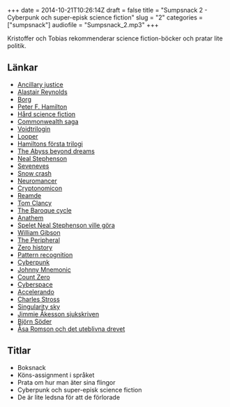 +++
date = 2014-10-21T10:26:14Z
draft = false
title = "Sumpsnack 2 - Cyberpunk och super-episk science fiction"
slug = "2"
categories = ["sumpsnack"]
audiofile = "Sumpsnack_2.mp3"
+++

Kristoffer och Tobias rekommenderar science fiction-böcker och pratar lite politik.

## Länkar ##
* [Ancillary justice](http://en.wikipedia.org/wiki/Ancillary_Justice)
* [Alastair Reynolds](http://en.wikipedia.org/wiki/Alastair_Reynolds)
* [Borg](http://en.wikipedia.org/wiki/Borg_%28Star_Trek%29)
* [Peter F. Hamilton](http://en.wikipedia.org/wiki/Peter_F._Hamilton)
* [Hård science fiction](http://en.wikipedia.org/wiki/Hard_science_fiction)
* [Commonwealth saga](http://en.wikipedia.org/wiki/Commonwealth_Saga)
* [Voidtrilogin](http://en.wikipedia.org/wiki/Void_Trilogy)
* [Looper](http://en.wikipedia.org/wiki/Looper_%28film%29)
* [Hamiltons första trilogi](http://en.wikipedia.org/wiki/Peter_F._Hamilton#Greg_Mandel_trilogy_.281993.E2.80.931995.29)
* [The Abyss beyond dreams](http://en.wikipedia.org/wiki/The_Abyss_Beyond_Dreams)
* [Neal Stephenson](http://en.wikipedia.org/wiki/Neal_Stephenson)
* [Seveneves](http://www.amazon.com/Seveneves-Neal-Stephenson/dp/0062190377)
* [Snow crash](http://en.wikipedia.org/wiki/Snow_Crash)
* [Neuromancer](http://en.wikipedia.org/wiki/Neuromancer)
* [Cryptonomicon](http://en.wikipedia.org/wiki/Cryptonomicon)
* [Reamde](http://en.wikipedia.org/wiki/Reamde)
* [Tom Clancy](http://en.wikipedia.org/wiki/Tom_Clancy)
* [The Baroque cycle](http://en.wikipedia.org/wiki/The_Baroque_Cycle)
* [Anathem](http://en.wikipedia.org/wiki/Anathem)
* [Spelet Neal Stephenson ville göra](http://qz.com/268852/neal-stephensons-failed-500000-video-game-and-the-perils-of-using-kickstarter/)
* [William Gibson](http://en.wikipedia.org/wiki/William_Gibson)
* [The Peripheral](http://en.wikipedia.org/wiki/The_Peripheral)
* [Zero history](http://en.wikipedia.org/wiki/Zero_History)
* [Pattern recognition](http://en.wikipedia.org/wiki/Pattern_Recognition_%28novel%29)
* [Cyberpunk](http://en.wikipedia.org/wiki/Cyberpunk)
* [Johnny Mnemonic](http://en.wikipedia.org/wiki/Johnny_Mnemonic)
* [Count Zero](http://en.wikipedia.org/wiki/Count_Zero)
* [Cyberspace](http://en.wikipedia.org/wiki/Cyberspace)
* [Accelerando](http://en.wikipedia.org/wiki/Accelerando)
* [Charles Stross](http://en.wikipedia.org/wiki/Charles_Stross)
* [Singularity sky](http://en.wikipedia.org/wiki/Singularity_Sky)
* [Jimmie Åkesson sjukskriven](http://www.dn.se/nyheter/politik/akesson-sjukskriven-pa-obestamd-tid/)
* [Björn Söder](http://sv.wikipedia.org/wiki/Bj%C3%B6rn_S%C3%B6der)
* [Åsa Romson och det uteblivna drevet](http://blog.svd.se/ledarbloggen/2014/10/15/asa-romson-och-det-uteblivna-drevet/)

## Titlar ##
* Boksnack
* Köns-assignment i språket
* Prata om hur man äter sina flingor
* Cyberpunk och super-episk science fiction
* De är lite ledsna för att de förlorade
